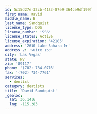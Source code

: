 ```yaml
---
id: 5c15d27e-32cb-4123-87e9-364ce9df199f
first_name: David
middle_name: B
last_name: Sandquist
license_type: DDS
license_number: '556'
license_status: Active
license_expiration: '42185'
address: '2650 Lake Sahara Dr'
address_2: 'Suite 160'
city: 'Las Vegas'
state: NV
zip: '89117'
phone: '(702) 734-0776'
fax: '(702) 734-7761'
services:
  - dentist
category: dentists
title: 'David Sandquist'
_geoloc:
  lat: 36.1416
  lng: -115.283
---
```

